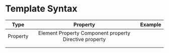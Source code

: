 # Template Syntax

| Type | Property | Example |
| :---: | :---: | :---: |
| Property | Element Property Component property Directive property |  |
|  |  |  |
|  |  |  |



